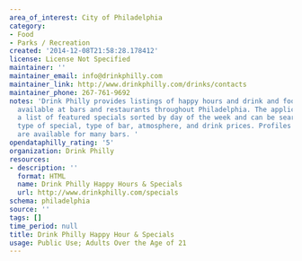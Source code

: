 ```yaml
---
area_of_interest: City of Philadelphia
category:
- Food
- Parks / Recreation
created: '2014-12-08T21:58:28.178412'
license: License Not Specified
maintainer: ''
maintainer_email: info@drinkphilly.com
maintainer_link: http://www.drinkphilly.com/drinks/contacts
maintainer_phone: 267-761-9692
notes: 'Drink Philly provides listings of happy hours and drink and food specials
  available at bars and restaurants throughout Philadelphia. The application includes
  a list of featured specials sorted by day of the week and can be searched by neighborhood,
  type of special, type of bar, atmosphere, and drink prices. Profiles and reviews
  are available for many bars. '
opendataphilly_rating: '5'
organization: Drink Philly
resources:
- description: ''
  format: HTML
  name: Drink Philly Happy Hours & Specials
  url: http://www.drinkphilly.com/specials
schema: philadelphia
source: ''
tags: []
time_period: null
title: Drink Philly Happy Hour & Specials
usage: Public Use; Adults Over the Age of 21
---
```


